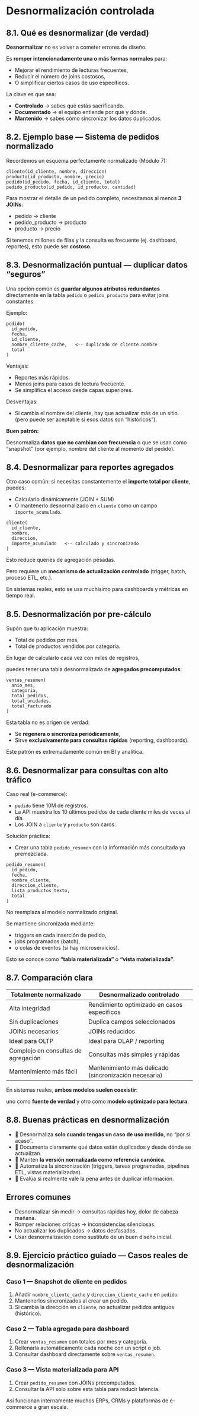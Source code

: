 # Desnormalización controlada

## 8.1. Qué es desnormalizar (de verdad)

**Desnormalizar** no es volver a cometer errores de diseño.

Es **romper intencionadamente una o más formas normales** para:

- Mejorar el rendimiento de lecturas frecuentes,
- Reducir el número de joins costosos,
- O simplificar ciertos casos de uso específicos.

La clave es que sea:

- **Controlado** → sabes qué estás sacrificando.
- **Documentado** → el equipo entiende por qué y dónde.
- **Mantenido** → sabes cómo sincronizar los datos duplicados.

## 8.2. Ejemplo base — Sistema de pedidos normalizado

Recordemos un esquema perfectamente normalizado (Módulo 7):

```
cliente(id_cliente, nombre, direccion)
producto(id_producto, nombre, precio)
pedido(id_pedido, fecha, id_cliente, total)
pedido_producto(id_pedido, id_producto, cantidad)

```

Para mostrar el detalle de un pedido completo, necesitamos al menos **3 JOINs**:

- pedido → cliente
- pedido_producto → producto
- producto → precio

Si tenemos millones de filas y la consulta es frecuente (ej. dashboard, reportes), esto puede ser **costoso**.

## 8.3. Desnormalización puntual — duplicar datos “seguros”

Una opción común es **guardar algunos atributos redundantes** directamente en la tabla `pedido` o `pedido_producto` para evitar joins constantes.

Ejemplo:

```
pedido(
  id_pedido,
  fecha,
  id_cliente,
  nombre_cliente_cache,   <-- duplicado de cliente.nombre
  total
)

```

Ventajas:

- Reportes más rápidos.
- Menos joins para casos de lectura frecuente.
- Se simplifica el acceso desde capas superiores.

Desventajas:

- Si cambia el nombre del cliente, hay que actualizar más de un sitio.
  (pero puede ser aceptable si esos datos son “históricos”).

**Buen patrón:**

Desnormaliza **datos que no cambian con frecuencia** o que se usan como “snapshot” (por ejemplo, nombre del cliente al momento del pedido).

## 8.4. Desnormalizar para reportes agregados

Otro caso común: si necesitas constantemente el **importe total por cliente**, puedes:

- Calcularlo dinámicamente (JOIN + SUM)
- O mantenerlo desnormalizado en `cliente` como un campo `importe_acumulado`.

```
cliente(
  id_cliente,
  nombre,
  direccion,
  importe_acumulado   <-- calculado y sincronizado
)

```

Esto reduce queries de agregación pesadas.

Pero requiere un **mecanismo de actualización controlado** (trigger, batch, proceso ETL, etc.).

En sistemas reales, esto se usa muchísimo para dashboards y métricas en tiempo real.

## 8.5. Desnormalización por pre-cálculo

Supón que tu aplicación muestra:

- Total de pedidos por mes,
- Total de productos vendidos por categoría.

En lugar de calcularlo cada vez con miles de registros,

puedes tener una tabla desnormalizada de **agregados precomputados**:

```
ventas_resumen(
  anio_mes,
  categoria,
  total_pedidos,
  total_unidades,
  total_facturado
)

```

Esta tabla no es origen de verdad:

- Se **regenera o sincroniza periódicamente**,
- Sirve **exclusivamente para consultas rápidas** (reporting, dashboards).

Este patrón es extremadamente común en BI y analítica.

## 8.6. Desnormalizar para consultas con alto tráfico

Caso real (e-commerce):

- `pedido` tiene 10M de registros.
- La API muestra los 10 últimos pedidos de cada cliente miles de veces al día.
- Los JOIN a `cliente` y `producto` son caros.

Solución práctica:

- Crear una tabla `pedido_resumen` con la información más consultada ya premezclada.

```
pedido_resumen(
  id_pedido,
  fecha,
  nombre_cliente,
  direccion_cliente,
  lista_productos_texto,
  total
)

```

No reemplaza al modelo normalizado original.

Se mantiene sincronizada mediante:

- triggers en cada inserción de pedido,
- jobs programados (batch),
- o colas de eventos (si hay microservicios).

Esto se conoce como **“tabla materializada”** o **“vista materializada”**.

## 8.7. Comparación clara

| Totalmente normalizado              | Desnormalizado controlado                             |
| ----------------------------------- | ----------------------------------------------------- |
| Alta integridad                     | Rendimiento optimizado en casos específicos           |
| Sin duplicaciones                   | Duplica campos seleccionados                          |
| JOINs necesarios                    | JOINs reducidos                                       |
| Ideal para OLTP                     | Ideal para OLAP / reporting                           |
| Complejo en consultas de agregación | Consultas más simples y rápidas                       |
| Mantenimiento más fácil             | Mantenimiento más delicado (sincronización necesaria) |

En sistemas reales, **ambos modelos suelen coexistir**:

uno como **fuente de verdad** y otro como **modelo optimizado para lectura**.

## 8.8. Buenas prácticas en desnormalización

- 📌 Desnormaliza **solo cuando tengas un caso de uso medido**, no “por si acaso”.
- 📌 Documenta claramente qué datos están duplicados y desde dónde se actualizan.
- 📌 Mantén **la versión normalizada como referencia canónica**.
- 📌 Automatiza la sincronización (triggers, tareas programadas, pipelines ETL, vistas materializadas).
- 📌 Evalúa si realmente vale la pena antes de duplicar información.

## Errores comunes

- Desnormalizar sin medir → consultas rápidas hoy, dolor de cabeza mañana.
- Romper relaciones críticas → inconsistencias silenciosas.
- No actualizar los duplicados → datos desfasados.
- Usar desnormalización como sustituto de un buen diseño inicial.

## 8.9. Ejercicio práctico guiado — Casos reales de desnormalización

### Caso 1 — Snapshot de cliente en pedidos

1. Añadir `nombre_cliente_cache` y `direccion_cliente_cache` en `pedido`.
2. Mantenerlos sincronizados al crear un pedido.
3. Si cambia la dirección en `cliente`, no actualizar pedidos antiguos (histórico).

### Caso 2 — Tabla agregada para dashboard

1. Crear `ventas_resumen` con totales por mes y categoría.
2. Rellenarla automáticamente cada noche con un script o job.
3. Consultar dashboard directamente sobre `ventas_resumen`.

### Caso 3 — Vista materializada para API

1. Crear `pedido_resumen` con JOINs precomputados.
2. Consultar la API solo sobre esta tabla para reducir latencia.

Así funcionan internamente muchos ERPs, CRMs y plataformas de e-commerce a gran escala.

